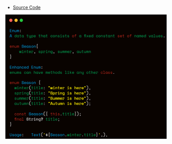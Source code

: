 - [Source Code](https://github.com/faizanShoukat55/flutter_tips/blob/main/tips/enum_and_enhanced_enum-in-dart/enum_and_enhanced_enum-in-dart.dart)

<img align="center" src="https://github.com/faizanShoukat55/flutter_tips/blob/main/tips/enum_and_enhanced_enum-in-dart/enum_and_enhanced_enum_in_dart.png"  />

